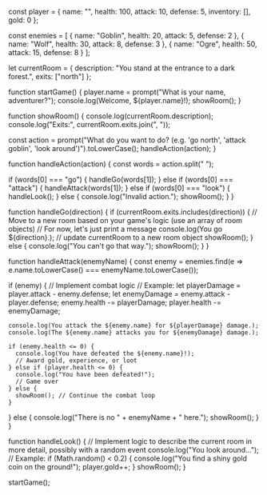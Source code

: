 const player = {
  name: "",
  health: 100,
  attack: 10,
  defense: 5,
  inventory: [],
  gold: 0
};

const enemies = [
  { name: "Goblin", health: 20, attack: 5, defense: 2 },
  { name: "Wolf", health: 30, attack: 8, defense: 3 },
  { name: "Ogre", health: 50, attack: 15, defense: 8 }
];

let currentRoom = {
  description: "You stand at the entrance to a dark forest.",
  exits: ["north"]
};

function startGame() {
  player.name = prompt("What is your name, adventurer?");
  console.log(Welcome, ${player.name}!);
  showRoom();
}

function showRoom() {
  console.log(currentRoom.description);
  console.log("Exits:", currentRoom.exits.join(", "));

  const action = prompt("What do you want to do? (e.g. 'go north', 'attack goblin', 'look around')").toLowerCase();
  handleAction(action);
}

function handleAction(action) {
  const words = action.split(" ");

  if (words[0] === "go") {
    handleGo(words[1]);
  } else if (words[0] === "attack") {
    handleAttack(words[1]);
  } else if (words[0] === "look") {
    handleLook();
  } else {
    console.log("Invalid action.");
    showRoom();
  }
}

function handleGo(direction) {
  if (currentRoom.exits.includes(direction)) {
    // Move to a new room based on your game's logic (use an array of room objects)
    // For now, let's just print a message
    console.log(You go ${direction}.);
    // update currentRoom to a new room object
    showRoom();
  } else {
    console.log("You can't go that way.");
    showRoom();
  }
}

function handleAttack(enemyName) {
  const enemy = enemies.find(e => e.name.toLowerCase() === enemyName.toLowerCase());

  if (enemy) {
    // Implement combat logic
    // Example:
    let playerDamage = player.attack - enemy.defense;
    let enemyDamage = enemy.attack - player.defense;
    enemy.health -= playerDamage;
    player.health -= enemyDamage;

    console.log(You attack the ${enemy.name} for ${playerDamage} damage.);
    console.log(The ${enemy.name} attacks you for ${enemyDamage} damage.);

    if (enemy.health <= 0) {
      console.log(You have defeated the ${enemy.name}!);
      // Award gold, experience, or loot
    } else if (player.health <= 0) {
      console.log("You have been defeated!");
      // Game over
    } else {
      showRoom(); // Continue the combat loop
    }
  } else {
    console.log("There is no " + enemyName + " here.");
    showRoom();
  }
}

function handleLook() {
  // Implement logic to describe the current room in more detail, possibly with a random event
  console.log("You look around...");
  // Example:
  if (Math.random() < 0.2) {
    console.log("You find a shiny gold coin on the ground!");
    player.gold++;
  }
  showRoom();
}

startGame();
